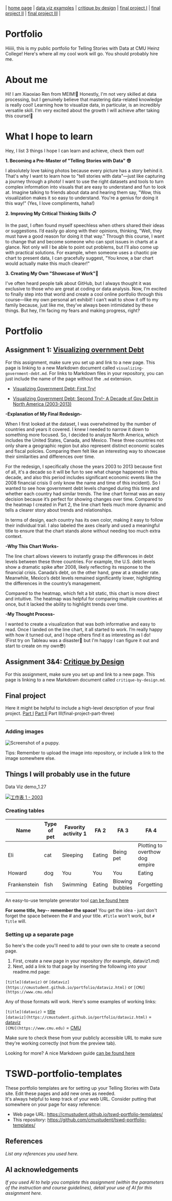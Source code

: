 | [home page](https://cmustudent.github.io/tswd-portfolio-templates/) | [data viz examples](dataviz-examples) | [critique by design](critique-by-design) | [final project I](final-project-part-one) | [final project II](final-project-part-two) | [final project III](final-project-part-three) |

# Portfolio
Hiiiii, this is my public portfolio for Telling Stories with Data at CMU Heinz College! Here's where all my cool work will go. You should probably hire me. 

# About me
Hi!  I am Xiaoxiao Ren from MEIM!🚀 Honestly, I'm not very skilled at data processing, but I genuinely believe that mastering data-related knowledge is really cool! Learning how to visualize data, in particular, is an incredibly versatile skill. I'm very excited about the growth I will achieve after taking this course!🎁

# What I hope to learn
Hey, I list 3 things I hope I can learn and achieve, check them out! 

**1. Becoming a Pre-Master of "Telling Stories with Data" 😎** 

I absolutely love taking photos because every picture has a story behind it. That's why I want to learn how to "tell stories with data"—just like capturing a journey through a photo! I want to use the right datasets and tools to turn complex information into visuals that are easy to understand and fun to look at. Imagine talking to friends about data and hearing them say, "Wow, this visualization makes it so easy to understand. You're a genius for doing it this way!" (Yes, I love compliments, haha!)

**2. Improving My Critical Thinking Skills 📋**

In the past, I often found myself speechless when others shared their ideas or suggestions. I’d easily go along with their opinions, thinking, "Well, they must have a good reason for doing it that way." Through this course, I want to change that and become someone who can spot issues in charts at a glance. Not only will I be able to point out problems, but I’ll also come up with practical solutions. For example, when someone uses a chaotic pie chart to present data, I can gracefully suggest, "You know, a bar chart would actually make this much clearer!"

**3. Creating My Own "Showcase of Work"🪩**

I've often heard people talk about GitHub, but I always thought it was exclusive to those who are great at coding or data analysis. Now, I’m excited to finally step into that world and create a cool online portfolio through this course—like my own personal art exhibit! I can’t wait to show it off to my family because, just like me, they’ve always been intimidated by these things. But hey, I’m facing my fears and making progress, right?


# Portfolio

## Assignment 1: [Visualizing overnment Debt](visualizing-government-debt)
For this assignment, make sure you set up and link to a new page.  This page is linking to a new Markdown document called `visualizing-government-debt.md`.  For links to Markdown files in your repository, you can just include the name of the page without the `.md` extension. 


- [Visualizing Government Debt: First Try!](https://xiaoxiaoren-xx.github.io/visualizing-government-debt/)

- [Visualizing Government Debt: Second Try!- A Decade of Gov Debt in North America (2003-2013)](https://xiaoxiaoren-xx.github.io/visualizing_Gov_Debt_Trend/)

**-Explanation of My Final Redesign-**

When I first looked at the dataset, I was overwhelmed by the number of countries and years it covered.   I knew I needed to narrow it down to something more focused.   So, I decided to analyze North America, which includes the United States, Canada, and Mexico. These three countries not only share a geographic region but also represent distinct economic scales and fiscal policies.   Comparing them felt like an interesting way to showcase their similarities and differences over time.

For the redesign, I specifically chose the years 2003 to 2013 because first of all, it's a decade so it will be fun to see what change happened in this decade, and also this period includes significant economic events like the 2008 financial crisis (I only know the name and time of this incident). So I wanted to see how government debt levels changed during this time and whether each country had similar trends. The line chart format was an easy decision because it’s perfect for showing changes over time. Compared to the heatmap I created in Part 2, the line chart feels much more dynamic and tells a clearer story about trends and relationships.

In terms of design, each country has its own color, making it easy to follow their individual trail. I also labeled the axes clearly and used a meaningful title to ensure that the chart stands alone without needing too much extra context.

**-Why This Chart Works-**

The line chart allows viewers to instantly grasp the differences in debt levels between these three countries. For example, the U.S. debt levels show a dramatic spike after 2008, likely reflecting its response to the financial crisis. Canada’s debt, on the other hand, grew at a steadier rate. Meanwhile, Mexico’s debt levels remained significantly lower, highlighting the differences in the country’s management.

Compared to the heatmap, which felt a bit static, this chart is more direct and intuitive. The heatmap was helpful for comparing multiple countries at once, but it lacked the ability to highlight trends over time.

**-My Thought Process-**

I wanted to create a visualization that was both informative and easy to read. Once I landed on the line chart, it all started to work. I’m really happy with how it turned out, and I hope others find it as interesting as I do!  
(First try on Tableau was a disaster🫢 but I'm happy I can figure it out and start to create on my own😎)

## Assignment 3&4: [Critique by Design](critique-by-design)
For this assignment, make sure you set up and link to a new page.  This page is linking to a new Markdown document called `critique-by-design.md`.  

## Final project
Here it might be helpful to include a high-level description of your final project. 
[Part I](final-project-part-one)
[Part II](final-project-part-two)
Part III(final-project-part-three)

---

### Adding images 

![Screenshot of a puppy.](https://images7.memedroid.com/images/UPLOADED733/616e651cf3e5a.jpeg)

Tips: Remember to upload the image into repository, or include a link to the image somewhere else. 



## Things I will probably use in the future

Data Viz demo_1.27
<div class='tableauPlaceholder' id='viz1738006218225' style='position: relative'><noscript><a href='#'><img alt='工作表 1 - 2003 ' src='https:&#47;&#47;public.tableau.com&#47;static&#47;images&#47;Vi&#47;Vizdemo_1_27&#47;1&#47;1_rss.png' style='border: none' /></a></noscript><object class='tableauViz'  style='display:none;'><param name='host_url' value='https%3A%2F%2Fpublic.tableau.com%2F' /> <param name='embed_code_version' value='3' /> <param name='site_root' value='' /><param name='name' value='Vizdemo_1_27&#47;1' /><param name='tabs' value='no' /><param name='toolbar' value='yes' /><param name='static_image' value='https:&#47;&#47;public.tableau.com&#47;static&#47;images&#47;Vi&#47;Vizdemo_1_27&#47;1&#47;1.png' /> <param name='animate_transition' value='yes' /><param name='display_static_image' value='yes' /><param name='display_spinner' value='yes' /><param name='display_overlay' value='yes' /><param name='display_count' value='yes' /><param name='language' value='zh-CN' /><param name='filter' value='publish=yes' /></object></div>
<script type='text/javascript'>                    
var divElement = document.getElementById('viz1738006218225');                    
var vizElement = divElement.getElementsByTagName('object')[0];                    vizElement.style.width='100%';vizElement.style.height=(divElement.offsetWidth*0.75)+'px';
var scriptElement = document.createElement('script');
scriptElement.src = 'https://public.tableau.com/javascripts/api/viz_v1.js';                    vizElement.parentNode.insertBefore(scriptElement, vizElement);
</script>



### Creating tables


| Name         | Type of pet | Favority activity 1 | FA 2   | FA 3            | FA 4                                |
|--------------|-------------|---------------------|--------|-----------------|-------------------------------------|
| Eli          | cat         | Sleeping            | Eating | Being pet       | Plotting to overthow dog empire     |
| Howard       | dog         | You                 | You    | You             | Eating                              |
| Frankenstein | fish        | Swimming            | Eating | Blowing bubbles | Forgetting                          |

An easy-to-use template generator tool [can be found here](https://www.tablesgenerator.com/markdown_tables)


**For some title, hey-- remember the space!**
You get the idea - just don't forget the space between the # and your title.  `#Title` won't work, but `# Title` will. 

 

### Setting up a separate page

So here's the code you'll need to add to your own site to create a second page. 

1. First, create a new page in your repository (for example, dataviz1.md)
2. Next, add a link to that page by inserting the following into your readme.md page:

`[title](dataviz)` or `[dataviz](https://cmustudent.github.io/portfolio/dataviz.html)` or `[CMU](https://www.cmu.edu)`

Any of those formats will work. Here's some examples of working links: 

`[title](dataviz)` = [title](dataviz)  
`[dataviz](https://cmustudent.github.io/portfolio/dataviz.html)` = [dataviz](https://cmustudent.github.io/portfolio/dataviz.html)  
`[CMU](https://www.cmu.edu)` = [CMU](https://www.cmu.edu)   

Make sure to check these from your publicly accessible URL to make sure they're working correctly (not from the preview tab). 

Looking for more?  A nice Markdown guide [can be found here](https://www.markdownguide.org/cheat-sheet/)

# TSWD-portfolio-templates
These portfolio templates are for setting up your Telling Stories with Data site.  Edit these pages and add new ones as needed.   
It's always helpful to keep track of your web URL.  Consider putting that somewhere on your page for easy reference: 

- Web page URL: https://cmustudent.github.io/tswd-portfolio-templates/
- This repository: https://github.com/cmustudent/tswd-portfolio-templates/

## References
_List any references you used here._

## AI acknowledgements
_If you used AI to help you complete this assignment (within the parameters of the instruction and course guidelines), detail your use of AI for this assignment here._

